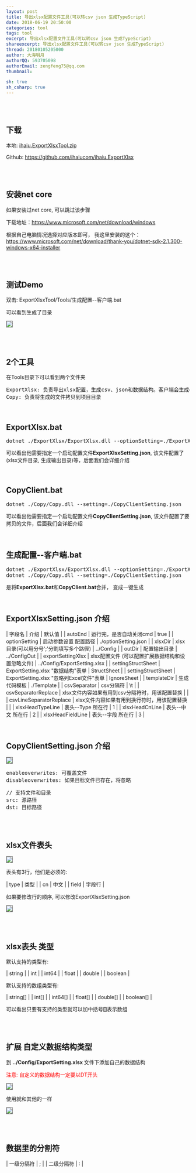 ```yaml
---
layout: post
title: 导出xlsx配置文件工具(可以转csv json 生成TypeScript)
date: 2018-06-19 20:50:00
categories: tool
tags: tool
excerpt: 导出xlsx配置文件工具(可以转csv json 生成TypeScript)
shareexcerpt: 导出xlsx配置文件工具(可以转csv json 生成TypeScript)
thread: 20180105205000
author: 大海明月
authorQQ: 593705098
authorEmail: zengfeng75@qq.com
thumbnail: 

sh: true
sh_csharp: true
---
```





<br>
<br>
<h2 class="nav1">下载</h2>

<p>
本地: <a href="/assets/down/ihaiu.ExportXlsxTool.zip" target="_blank">ihaiu.ExportXlsxTool.zip</a>
</p>


<p>
Github: <a href="https://github.com/ihaiucom/ihaiu.ExportXlsx" target="_blank">https://github.com/ihaiucom/ihaiu.ExportXlsx</a>
</p>


<br>
<br>
<h2 class="nav1">安装net core</h2>
<p>
如果安装过net core, 可以跳过该步骤
</p>

<p>
下载地址：<a href="https://www.microsoft.com/net/download/windows" target="_blank">https://www.microsoft.com/net/download/windows</a>
</p>


<p>
根据自己电脑情况选择对应版本即可， 我这里安装的这个： <a href="https://www.microsoft.com/net/download/thank-you/dotnet-sdk-2.1.300-windows-x64-installer" target="_blank">https://www.microsoft.com/net/download/thank-you/dotnet-sdk-2.1.300-windows-x64-installer</a>
</p>



<br>
<br>
<h2 class="nav1">测试Demo</h2>
<p>
双击: ExportXlsxTool/Tools/生成配置--客户端.bat
</p>

<p>
可以看到生成了目录
</p>
<p><img src="/assets/docpic/exportxlsx_01.png" style="border: solid 1px #666;" /></p>


<br>
<br>
<h2 class="nav1">2个工具</h2>
在Tools目录下可以看到两个文件夹
<pre>
ExportXlsx: 负责导出xlsx配置，生成csv、json和数据结构。客户端会生成csv解析器
Copy: 负责将生成的文件拷贝到项目目录
</pre>

<br>
<h2 class="nav2">ExportXlsx.bat</h2>
<pre>
dotnet ./ExportXlsx/ExportXlsx.dll --optionSetting=./ExportXlsxSetting.json
</pre>

<p>可以看出他需要指定一个启动配置文件<b>ExportXlsxSetting.json</b>, 该文件配置了(xlsx文件目录, 生成输出目录)等，后面我们会详细介绍</p>


<br>
<h2 class="nav2">CopyClient.bat</h2>
<pre>
dotnet ./Copy/Copy.dll --setting=./CopyClientSetting.json
</pre>

<p>可以看出他需要指定一个启动配置文件<b>CopyClientSetting.json</b>, 该文件配置了要拷贝的文件，后面我们会详细介绍</p>



<br>
<h2 class="nav2">生成配置--客户端.bat</h2>
<pre>
dotnet ./ExportXlsx/ExportXlsx.dll --optionSetting=./ExportXlsxSetting.json
dotnet ./Copy/Copy.dll --setting=./CopyClientSetting.json
</pre>

<p>是将<b>ExportXlsx.bat</b>和<b>CopyClient.bat</b>合并， 变成一键生成</p>


<br>
<h2 class="nav1">ExportXlsxSetting.json 介绍</h2>

| 字段名	 				| 介绍	 												| 默认值	 					| 
| autoEnd	 				| 运行完，是否自动关闭cmd	 							| true	 						| 
| optionSetting	 			| 启动参数设置 配置路径	 								| ./optionSetting.json	 		| 
| xlsxDir	 				| xlsx目录(可以用分号';'分割填写多个路径)				| ../Config	 					| 
| outDir	 				| 配置输出目录											| ../ConfigOut	 				| 
| exportSettingXlsx	 		| xlsx配置文件 (可以配置扩展数据结构和设置忽略文件)		| ../Config/ExportSetting.xlsx	| 
| settingStructSheet		| ExportSetting.xlsx "数据结构"表单 					| StructSheet					| 
| settingStructSheet		| ExportSetting.xlsx "忽略列Excel文件"表单 				| IgnoreSheet					| 
| templateDir				| 生成代码模板											| ./Template					| 
| csvSeparator				| csv分隔符												| \t							| 
| csvSeparatorReplace		| xlsx文件内容如果有用到csv分隔符时，用该配置替换		| 								| 
| csvLineSeparatorReplace	| xlsx文件内容如果有用到换行符时，用该配置替换			| 								| 
| xlsxHeadTypeLine			| 表头--Type 所在行										| 1								| 
| xlsxHeadCnLine			| 表头--中文 所在行										| 2								| 
| xlsxHeadFieldLine			| 表头--字段 所在行										| 3								| 



<br>
<h2 class="nav1">CopyClientSetting.json 介绍</h2>

<p><img src="/assets/docpic/exportxlsx_02.png" style="border: solid 1px #666;" /></p>

<pre>
enableoverwrites: 可覆盖文件
disableoverwrites: 如果目标文件已存在，将忽略
</pre>

<pre>
// 支持文件和目录
src: 源路径
dst: 目标路径
</pre>


<br>
<br>
<h2 class="nav1">xlsx文件表头</h2>

<p><img src="/assets/docpic/exportxlsx_03.png" style="border: solid 1px #666;" /></p>

<p>
表头有3行，他们是必须的:
</p>


| type	 				| 类型 		| 
| cn	 				| 中文 		| 
| field	 				| 字段行 	| 


<p>
如果要修改行的顺序, 可以修改ExportXlsxSetting.json 
</p>

<p><img src="/assets/docpic/exportxlsx_04.png" style="border: solid 1px #666;" /></p>


<br>
<br>
<h2 class="nav1">xlsx表头 类型</h2>

默认支持的类型有:

| string 	| 
| int    	| 
| int64    	| 
| float    	| 
| double    | 
| boolean   | 


默认支持的数组类型有:

| string[] 		| 
| int[]    		| 
| int64[]    	| 
| float[]    	| 
| double[]    	| 
| boolean[]   	| 


可以看出只要有支持的类型就可以加中括号<b>[]</b>表示数组


<br>
<br>
<h2 class="nav1">扩展 自定义数据结构类型</h2>

<p>到<b> ../Config/ExportSetting.xlsx </b> 文件下添加自己的数据结构</p>
<p style="color: red">注意: 自定义的数据结构一定要以DT开头</p>
<p><img src="/assets/docpic/exportxlsx_05.png" style="border: solid 1px #666;" /></p>
<p>使用就和其他的一样</p>
<p><img src="/assets/docpic/exportxlsx_06.png" style="border: solid 1px #666;" /></p>


<br>
<br>
<h2 class="nav1">数据里的分割符</h2>

| 一级分隔符	 				| ; 		| 
| 二级分隔符	 				| : 		| 

